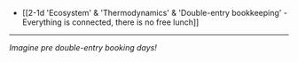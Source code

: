 - [[2-1d 'Ecosystem' & 'Thermodynamics' & 'Double-entry bookkeeping' - Everything is connected, there is no free lunch]]
---
*Imagine pre double-entry booking days!*